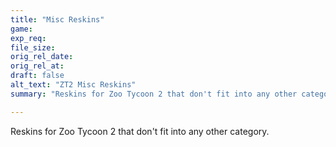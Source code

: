 ```yaml
---
title: "Misc Reskins"
game:
exp_req: 
file_size: 
orig_rel_date:
orig_rel_at:
draft: false
alt_text: "ZT2 Misc Reskins"
summary: "Reskins for Zoo Tycoon 2 that don't fit into any other category."

---
```


Reskins for Zoo Tycoon 2 that don't fit into any other category.